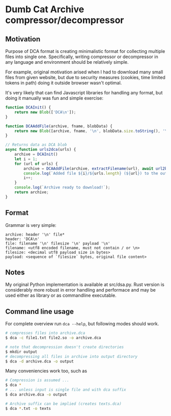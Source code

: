 # Dumb Cat Archive compressor/decompressor

## Motivation

Purpose of DCA format is creating minimalistic format for collecting multiple files into single one.
Specifically, writing compressor or decompressor in any language and environment should be relatively simple.

For example, original motivation arised when I had to download many small files from given website, but due
to security measures (cookies, time limited tokens in path) doing it outside browser wasn't optimal.

It's very likely that can find Javascript libraries for handling any format, but doing it manually was fun and simple exercise:
```js
function DCAInit() {
    return new Blob(['DCA\n']);
}

function DCAAddFile(archive, fname, blobData) {
    return new Blob([archive, fname, '\n', blobData.size.toString(), '\n', blobData, '\n']);
}

// Returns data as DCA blob
async function urls2dca(urls) {
    archive = DCAInit()
    let i = 1;
    for (url of urls) {
        archive = DCAAddFile(archive, extractFilename(url), await url2blob(url));
        console.log(`Added file ${i}/${urls.length} (${url}) to the output.`);
        i++;
    }
    console.log(`Archive ready to download!`);
    return archive;
}
```

## Format

Grammar is very simple:
```
archive: header '\n' file*
header: 'DCA\n'
file: filename '\n' filesize '\n' payload '\n'
filename: <utf8 encoded filename, must not contain / or \n>
filesize: <decimal utf8 payload size in bytes>
payload: <sequence of `filesize` bytes, original file content>
```

## Notes

My original Python implementation is available at src/dsa.py. Rust version is considerably more robust in error handling and performace and may be used either as library or as commandline executable.

## Command line usage

For complete overview run `dca --help`, but following modes should work.

```sh
# compresses files into archive.dca
$ dca -c file1.txt file2.so -o archive.dca

# note that decompression doesn't create directories
$ mkdir output
# decompressing all files in archive into output directory
$ dca -d archive.dca -o output
```

Many conveniencies work too, such as
```sh
# Compression is assumed ...
$ dca *
# ... unless input is single file and with dca suffix
$ dca archive.dca -o output

# Archive suffix can be implied (creates texts.dca)
$ dca *.txt -o texts
```
